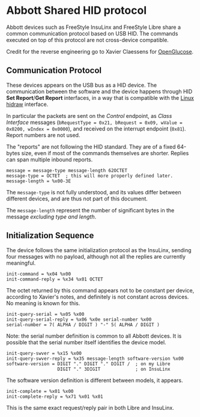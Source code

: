 # Abbott Shared HID protocol

Abbott devices such as FreeStyle InsuLinx and FreeStyle Libre share a
common communication protocol based on USB HID. The commands executed
on top of this protocol are not cross-device compatible.

Credit for the reverse engineering go to Xavier Claessens for
[OpenGlucose](https://github.com/xclaesse/OpenGlucose/blob/master/src/insulinx.c).

## Communication Protocol

These devices appears on the USB bus as a HID device. The
communication between the software and the device happens through HID
**Set Report**/**Get Report** interfaces, in a way that is compatible
with the
[Linux hidraw](https://www.kernel.org/doc/Documentation/hid/hidraw.txt)
interface.

In particular the packets are sent on the *Control* endpoint, as *Class
Interface* messages (`bRequestType = 0x21, bRequest = 0x09, wValue = 0x0200,
wIndex = 0x0000`), and received on the interrupt endpoint (`0x81`). Report
numbers are not used.

The "reports" are not following the HID standard. They are of a fixed 64-bytes
size, even if most of the commands themselves are shorter. Replies can span
multiple inbound reports.

    message = message-type message-length 62OCTET
	message-type = OCTET  ; this will more properly defined later.
	message-length = %x00-3E

The `message-type` is not fully understood, and its values differ
between different devices, and are thus not part of this document.

The `message-length` represent the number of significant bytes in the message
*excluding type and length*. 

## Initialization Sequence

The device follows the same initialization protocol as the InsuLinx, sending
four messages with no payload, although not all the replies are currently
meaningful.

    init-command = %x04 %x00
    init-command-reply = %x34 %x01 OCTET

The octet returned by this command appears not to be constant per device,
according to Xavier's notes, and definitely is not constant across devices. No
meaning is known for this.

    init-query-serial = %x05 %x00
    init-query-serial-reply = %x06 %x0e serial-number %x00
    serial-number = 7( ALPHA / DIGIT ) "-" 5( ALPHA / DIGIT )

Note: the serial number definition is common to all Abbott devices. It is
possible that the serial number itself identifies the device model.

    init-query-swver = %x15 %x00
    init-query-swver-reply = %x35 message-length software-version %x00
    software-version = DIGIT "." DIGIT "." DIGIT /  ; on my Libre
	                   DIGIT "." 3DIGIT             ; on InsuLinx

The software version definition is different between models, it appears.

    init-complete = %x01 %x00
    init-complete-reply = %x71 %x01 %x01

This is the same exact request/reply pair in both Libre and InsuLinx.
